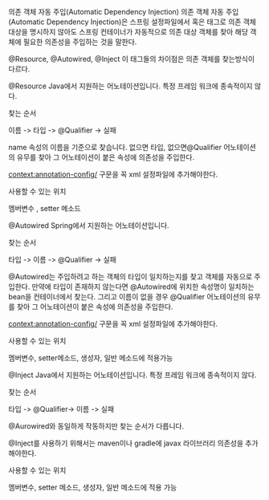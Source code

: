 의존 객체 자동 주입(Automatic Dependency Injection)
의존 객체 자동 주입(Automatic Dependency Injection)은 스프링 설정파일에서 혹은 태그로 의존 객체 대상을 명시하지 않아도 스프링 컨테이너가 자동적으로 의존 대상 객체를 찾아 해당 객체에 필요한 의존성을 주입하는 것을 말한다.

@Resource, @Autowired, @Inject 이 태그들의 차이점은 의존 객체를 찾는방식이 다르다.

@Resource
Java에서 지원하는 어노테이션입니다. 특정 프레임 워크에 종속적이지 않다.

찾는 순서

이름 -> 타입 -> @Qualifier -> 실패

name 속성의 이름을 기준으로 찾습니다. 없으면 타입, 없으면@Qualifier 어노테이션의 유무를 찾아 그 어노테이션이 붙은 속성에 의존성을 주입한다.

<context:annotation-config/> 구문을 꼭 xml 설정파일에 추가해야한다.

사용할 수 있는 위치

멤버변수 , setter 메소드

@Autowired
Spring에서 지원하는 어노테이션입니다.

찾는 순서

타입 -> 이름 -> @Qualifier -> 실패

@Autowired는 주입하려고 하는 객체의 타입이 일치하는지를 찾고 객체를 자동으로 주입한다. 만약에 타입이 존재하지 않는다면 @Autowired에 위치한 속성명이 일치하는 bean을 컨테이너에서 찾는다. 그리고 이름이 없을 경우 @Qualifier 어노테이션의 유무를 찾아 그 어노테이션이 붙은 속성에 의존성을 주입한다.

<context:annotation-config/> 구문을 꼭 xml 설정파일에 추가해야한다.

사용할 수 있는 위치

멤버변수, setter메소드, 생성자, 일반 메소드에 적용가능

@Inject
Java에서 지원하는 어노테이션입니다. 특정 프레임 워크에 종속적이지 않다.

찾는 순서

타입 -> @Qualifier-> 이름 -> 실패

@Aurowired와 동일하게 작동하지만 찾는 순서가 다릅니다.

@Inject를 사용하기 위해서는 maven이나 gradle에 javax 라이브러리 의존성을 추가해야한다.

사용할 수 있는 위치

멤버변수, setter 메소드, 생성자, 일반 메소드에 적용 가능
